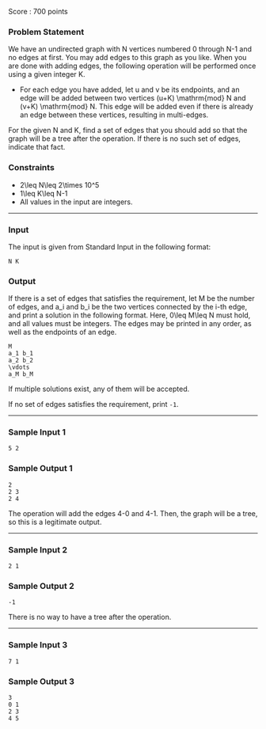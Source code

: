 Score : 700 points

### Problem Statement

We have an undirected graph with N vertices numbered 0 through N-1 and no edges at first.
You may add edges to this graph as you like.
When you are done with adding edges, the following operation will be performed once using a given integer K.

* For each edge you have added, let u and v be its endpoints, and an edge will be added between two vertices (u+K) \mathrm{mod} N and (v+K) \mathrm{mod} N.
  This edge will be added even if there is already an edge between these vertices, resulting in multi-edges.

For the given N and K, find a set of edges that you should add so that the graph will be a tree after the operation.
If there is no such set of edges, indicate that fact.

### Constraints

* 2\leq N\leq 2\times 10^5
* 1\leq K\leq N-1
* All values in the input are integers.

---

### Input

The input is given from Standard Input in the following format:

```
N K
```

### Output

If there is a set of edges that satisfies the requirement, let M be the number of edges, and a\_i and b\_i be the two vertices connected by the i-th edge, and print a solution in the following format.
Here, 0\leq M\leq N must hold, and all values must be integers. The edges may be printed in any order, as well as the endpoints of an edge.

```
M
a_1 b_1
a_2 b_2
\vdots
a_M b_M
```

If multiple solutions exist, any of them will be accepted.

If no set of edges satisfies the requirement, print `-1`.

---

### Sample Input 1

```
5 2
```

### Sample Output 1

```
2
2 3
2 4
```

The operation will add the edges 4-0 and 4-1.
Then, the graph will be a tree, so this is a legitimate output.

---

### Sample Input 2

```
2 1
```

### Sample Output 2

```
-1
```

There is no way to have a tree after the operation.

---

### Sample Input 3

```
7 1
```

### Sample Output 3

```
3
0 1
2 3
4 5
```